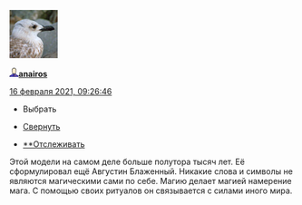 [![29805748](../_resources/29805748)](https://anairos.livejournal.com/)

[![userinfo_v8.png](../_resources/userinfo_v8-1.png)](https://anairos.livejournal.com/profile)[**anairos**](https://anairos.livejournal.com/)

 [16 февраля 2021, 09:26:46](https://anairos.livejournal.com/165287.html?thread=7021479#t7021479)

- Выбрать

- [Свернуть](https://anairos.livejournal.com/165287.html?thread=7021479#t7021479)

- [**Отслеживать](https://www.livejournal.com/manage/subscriptions/comments.bml?talkid=7021479&journal=anairos)

Этой модели на самом деле больше полутора тысяч лет. Её сформулировал ещё Августин Блаженный. Никакие слова и символы не являются магическими сами по себе. Магию делает магией намерение мага. С помощью своих ритуалов он связывается с силами иного мира.

<div style="display: none;">  </div>